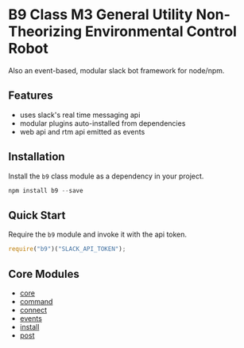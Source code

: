 # B9 Class M3 General Utility Non-Theorizing Environmental Control Robot
Also an event-based, modular slack bot framework for node/npm.

## Features
- uses slack's real time messaging api
- modular plugins auto-installed from dependencies
- web api and rtm api emitted as events

## Installation
Install the `b9` class module as a dependency in your project.

```js
npm install b9 --save
```

## Quick Start
Require the `b9` module and invoke it with the api token.

```js
require("b9")("SLACK_API_TOKEN");
```

## Core Modules
- [core](./src)
- [command](./src/command)
- [connect](./src/connect)
- [events](./src/events)
- [install](./src/install)
- [post](./src/post)

